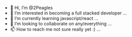 - 👋 Hi, I’m @2Peagles
- 👀 I’m interested in becoming a full stacked developer ...
- 🌱 I’m currently learning javascript/react ...
- 💞️ I’m looking to collaborate on any/everything ...
- 📫 How to reach me not sure really yet :) ...

<!---
2Peagles/2Peagles is a ✨ special ✨ repository because its `README.md` (this file) appears on your GitHub profile.
You can click the Preview link to take a look at your changes.
--->
